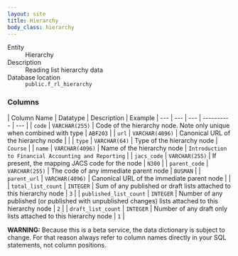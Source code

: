 ```yaml
---
layout: site
title: Hierarchy
body_class: hierarchy
---
```


<dl>
  <dt>Entity</dt>
  <dd>Hierarchy</dd>

  <dt>Description</dt>
  <dd>Reading list hierarchy data</dd>

  <dt>Database location</dt>
  <dd><code>public.f_rl_hierarchy</code></dd>
</dl>

### Columns

| Column Name | Datatype | Description  | Example
| --- | --- | --- | ---------- | --- |
| `code` | `VARCHAR(255)` | Code of the hierarchy node. Note only unique when combined with type | `ABF203` |
| `url` | `VARCHAR(4096)` |  Canonical URL of the hierarchy node | |
| `type` | `VARCHAR(64)` | Type of the hierarchy node | `Course` |
| `name` | `VARCHAR(4096)` | Name of the hierarchy node  | `Introduction to Financial Accounting and Reporting` |
| `jacs_code` | `VARCHAR(255)` | If present, the mapping JACS code for the node | `N300` |
| `parent_code` | `VARCHAR(255)` | The code of any immediate parent node | `BUSMAN` |
| `parent_url` | `VARCHAR(4096)` | Canonical URL of the immediate parent node | |
| `total_list_count` | `INTEGER` | Sum of any published or draft lists attached to this hierarchy node | `3` |
| `published_list_count` | `INTEGER` | Number of any published (or published with unpublished changes) lists attached to this hierarchy node | `2` |
| `draft_list_count` | `INTEGER` | Number of any draft only lists attached to this hierarchy node | `1` |

**WARNING:** Because this is a beta service, the data dictionary is subject to change. For that reason always refer to column names directly in your SQL statements, not column positions.
